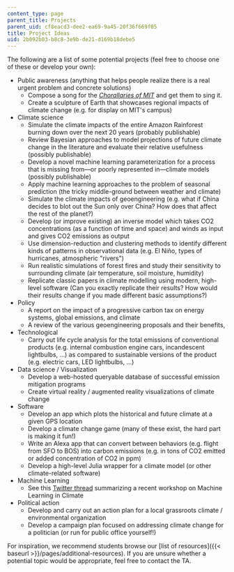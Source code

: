 ```yaml
---
content_type: page
parent_title: Projects
parent_uid: cf8eacd3-dee2-ea69-9a45-20f36f669f05
title: Project Ideas
uid: 2b092b03-b8c8-3e9b-de21-d169b18debe5
---
```


The following are a list of some potential projects (feel free to choose one of these or develop your own):

*   Public awareness (anything that helps people realize there is a real urgent problem and concrete solutions)
    *   Compose a song for the _[Chorallaries of MIT](http://web.mit.edu/choral/www/index.html)_ and get them to sing it.
    *   Create a sculpture of Earth that showcases regional impacts of climate change (e.g. for display on MIT's campus)
*   Climate science
    *   Simulate the climate impacts of the entire Amazon Rainforest burning down over the next 20 years (probably publishable)
    *   Review Bayesian approaches to model projections of future climate change in the literature and evaluate their relative usefulness (possibly publishable)
    *   Develop a novel machine learning parameterization for a process that is missing from—or poorly represented in—climate models (possibly publishable)
    *   Apply machine learning approaches to the problem of seasonal prediction (the tricky middle-ground between weather and climate)
    *   Simulate the climate impacts of geoengineering (e.g. what if China decides to blot out the Sun only over China? How does that affect the rest of the planet?)
    *   Develop (or improve existing) an inverse model which takes CO2 concentrations (as a function of time and space) and winds as input and gives CO2 emissions as output
    *   Use dimension-reduction and clustering methods to identify different kinds of patterns in observational data (e.g. El Niño, types of hurricanes, atmospheric "rivers")
    *   Run realistic simulations of forest fires and study their sensitivity to surrounding climate (air temperature, soil moisture, humidity)
    *   Replicate classic papers in climate modelling using modern, high-level software (Can you exactly replicate their results? How would their results change if you made different basic assumptions?)
*   Policy
    *   A report on the impact of a progressive carbon tax on energy systems, global emissions, and climate
    *   A review of the various geoengineering proposals and their benefits,
*   Technological
    *   Carry out life cycle analysis for the total emissions of conventional products (e.g. internal combustion engine cars, incandescent lightbulbs, ...) as compared to sustainable versions of the product (e.g. electric cars, LED lightbulbs, ...)
*   Data science / Visualization
    *   Develop a web-hosted queryable database of successful emission mitigation programs
    *   Create virtual reality / augmented reality visualizations of climate change
*   Software
    *   Develop an app which plots the historical and future climate at a given GPS location
    *   Develop a climate change game (many of these exist, the hard part is making it fun!)
    *   Write an Alexa app that can convert between behaviors (e.g. flight from SFO to BOS) into carbon emissions (e.g. in tons of CO2 emitted or added concentration of CO2 in ppm)
    *   Develop a high-level Julia wrapper for a climate model (or other climate-related software)
*   Machine Learning
    *   See this [Twitter thread](https://twitter.com/raspstephan/status/1169735953419821056) summarizing a recent workshop on Machine Learning in Climate
*   Political action
    *   Develop and carry out an action plan for a local grassroots climate / environmental organization
    *   Develop a campaign plan focused on addressing climate change for a politician (or run for public office yourself!)

For inspiration, we recommend students browse our [list of resources]({{< baseurl >}}/pages/additional-resources). If you are unsure whether a potential topic would be appropriate, feel free to contact the TA.